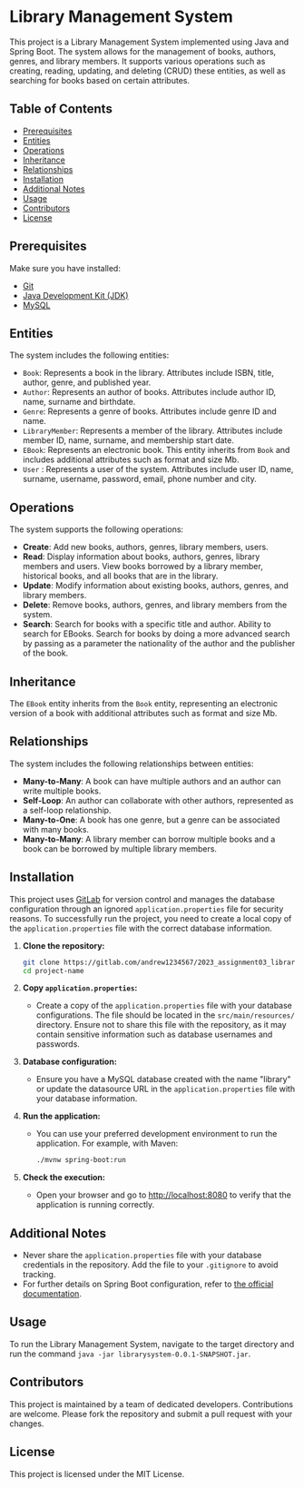 # Library Management System

This project is a Library Management System implemented using Java and Spring Boot. The system allows for the management of books, authors, genres, and library members. It supports various operations such as creating, reading, updating, and deleting (CRUD) these entities, as well as searching for books based on certain attributes.

## Table of Contents

- [Prerequisites](#prerequisites)
- [Entities](#entities)
- [Operations](#operations)
- [Inheritance](#inheritance)
- [Relationships](#relationships)
- [Installation](#installation)
- [Additional Notes](#additional-notes)
- [Usage](#usage)
- [Contributors](#contributors)
- [License](#license)

## Prerequisites

Make sure you have installed:

- [Git](https://git-scm.com/book/en/v2/Getting-Started-Installing-Git)
- [Java Development Kit (JDK)](https://www.oracle.com/java/technologies/javase-downloads.html)
- [MySQL](https://www.mysql.com/)

## Entities

The system includes the following entities:

- `Book`: Represents a book in the library. Attributes include ISBN, title, author, genre, and published year.
- `Author`: Represents an author of books. Attributes include author ID, name, surname and birthdate.
- `Genre`: Represents a genre of books. Attributes include genre ID and name.
- `LibraryMember`: Represents a member of the library. Attributes include member ID, name, surname, and membership start date.
- `EBook`: Represents an electronic book. This entity inherits from `Book` and includes additional attributes such as format and size Mb.
- `User` : Represents a user of the system. Attributes include user ID, name, surname, username, password, email, phone number and city.

## Operations

The system supports the following operations:

- **Create**: Add new books, authors, genres, library members, users.
- **Read**: Display information about books, authors, genres, library members and users. View books borrowed by a library member, historical books, and all books that are in the library.
- **Update**: Modify information about existing books, authors, genres, and library members.
- **Delete**: Remove books, authors, genres, and library members from the system.
- **Search**: Search for books with a specific title and author. Ability to search for EBooks. Search for books by doing a more advanced search by passing as a parameter the nationality of the author and the publisher of the book.

## Inheritance

The `EBook` entity inherits from the `Book` entity, representing an electronic version of a book with additional attributes such as format and size Mb.

## Relationships

The system includes the following relationships between entities:

- **Many-to-Many**: A book can have multiple authors and an author can write multiple books.
- **Self-Loop**: An author can collaborate with other authors, represented as a self-loop relationship.
- **Many-to-One**: A book has one genre, but a genre can be associated with many books.
- **Many-to-Many**: A library member can borrow multiple books and a book can be borrowed by multiple library members.

## Installation

This project uses [GitLab](https://gitlab.com/) for version control and manages the database configuration through an ignored `application.properties` file for security reasons. To successfully run the project, you need to create a local copy of the `application.properties` file with the correct database information.

1. **Clone the repository:**
   ```bash
   git clone https://gitlab.com/andrew1234567/2023_assignment03_librarysystem.git
   cd project-name
   ```
   
2. **Copy `application.properties`:**
    - Create a copy of the `application.properties` file with your database configurations. The file should be located in the `src/main/resources/` directory. Ensure not to share this file with the repository, as it may contain sensitive information such as database usernames and passwords.

3. **Database configuration:**
    - Ensure you have a MySQL database created with the name "library" or update the datasource URL in the `application.properties` file with your database information.

4. **Run the application:**
    - You can use your preferred development environment to run the application. For example, with Maven:
      ```bash
      ./mvnw spring-boot:run
      ```

5. **Check the execution:**
    - Open your browser and go to [http://localhost:8080](http://localhost:8080) to verify that the application is running correctly.

## Additional Notes

- Never share the `application.properties` file with your database credentials in the repository. Add the file to your `.gitignore` to avoid tracking.
- For further details on Spring Boot configuration, refer to [the official documentation](https://docs.spring.io/spring-boot/docs/current/reference/htmlsingle/).

## Usage

To run the Library Management System, navigate to the target directory and run the command `java -jar librarysystem-0.0.1-SNAPSHOT.jar`.

## Contributors

This project is maintained by a team of dedicated developers. Contributions are welcome. Please fork the repository and submit a pull request with your changes.

## License

This project is licensed under the MIT License.

